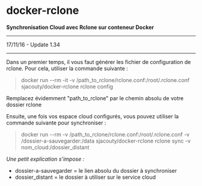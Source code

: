 # docker-rclone
**Synchronisation Cloud avec Rclone sur conteneur Docker**
___

17/11/16 - Update 1.34 
___

Dans un premier temps, il vous faut générer les fichier de configuration de rclone.
Pour cela, utiliser la commande suivante :
>docker run --rm -it -v /path_to_rclone/rclone.conf:/root/.rclone.conf sjacouty/docker-rclone rclone config

Remplacez évidemment "path_to_rclone" par le chemin absolu de votre dossier rclone

Ensuite, une fois vos espace cloud configurés, vous pouvez utiliser la commande suivante pour synchroniser :
>docker run --rm -v /path_to_rclone/rclone.conf:/root/.rclone.conf -v /dossier-a-sauvegarder:/data sjacouty/docker-rclone rclone sync -v nom_cloud:/dossier_distant

_Une petit explication s'impose :_
- dossier-a-sauvegarder = le lien absolu du dossier à synchroniser
- dossier_distant = le dossier à utiliser sur le service cloud 
